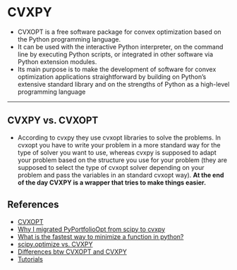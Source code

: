 # CVXPY
- CVXOPT is a free software package for convex optimization based on the Python programming language. 
- It can be used with the interactive Python interpreter, on the command line by executing Python scripts, or integrated in other software via Python extension modules. 
- Its main purpose is to make the development of software for convex optimization applications straightforward by building on Python’s extensive standard library and on the strengths of Python as a high-level programming language
***

## CVXPY vs. CVXOPT
- According to cvxpy they use cvxopt libraries to solve the problems. In cvxopt you have to write your problem in a more standard way for the type of solver you want to use, whereas cvxpy is supposed to adapt your problem based on the structure you use for your problem (they are supposed to select the type of cvxopt solver depending on your problem and pass the variables in an standard cvxopt way). **At the end of the day CVXPY is a wrapper that tries to make things easier.**


## References
- [CVXOPT](https://cvxopt.org/userguide/coneprog.html) 
- [Why I migrated PyPortfolioOpt from scipy to cvxpy](https://www.reddit.com/r/algotrading/comments/ftmfem/why_i_migrated_pyportfolioopt_from_scipy_to_cvxpy/)
- [What is the fastest way to minimize a function in python?](https://stackoverflow.com/questions/43648073/what-is-the-fastest-way-to-minimize-a-function-in-python)
- [scipy.optimize vs. CVXPY](https://kevintcarlberg.net/files/opt_class_icme/4_optimization-in-python.pdf)
- [Differences btw CVXOPT and CVXPY](https://stackoverflow.com/questions/30647436/from-cvx-to-cvxpy-or-cvxopt)
- [Tutorials](https://www.cvxpy.org/examples/index.html#)